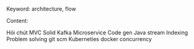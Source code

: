 Keyword: architecture, flow

Content: 

Hỏi chút MVC
Solid
Kafka
Microservice
Code gen
Java stream
Indexing
Problem solving
git scm
Kuberneties
docker
concurrency
